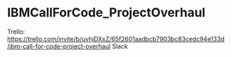 # IBMCallForCode_ProjectOverhaul

Trello: https://trello.com/invite/b/uvhjDXxZ/65f2601aadbcb7903bc83cedc94e133d/ibm-call-for-code-project-overhaul
Slack
